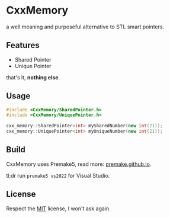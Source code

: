 # CxxMemory

a well meaning and purposeful alternative to STL smart pointers. 

## Features

- Shared Pointer
- Unique Pointer

that's it, **nothing else**.
## Usage

```cpp
#include <CxxMemory/SharedPointer.h>
#include <CxxMemory/UniquePointer.h>

cxx_memory::SharedPointer<int> mySharedNumber(new int(21));
cxx_memory::UniquePointer<int> myUniqueNumber(new int(21));
```

## Build

CxxMemory uses Premake5, read more: [premake.github.io](https://premake.github.io/).

tl;dr run `premake5 vs2022` for Visual Studio.

## License

Respect the [MIT](https://choosealicense.com/licenses/mit/) license, I won't ask again.
